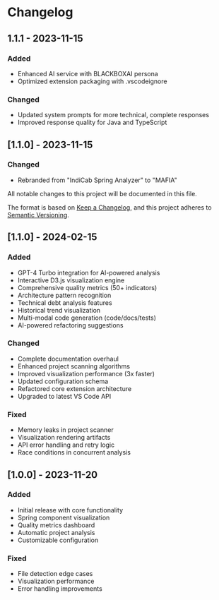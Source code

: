 # Changelog

## 1.1.1 - 2023-11-15
### Added
- Enhanced AI service with BLACKBOXAI persona
- Optimized extension packaging with .vscodeignore

### Changed
- Updated system prompts for more technical, complete responses
- Improved response quality for Java and TypeScript

## [1.1.0] - 2023-11-15
### Changed
- Rebranded from "IndiCab Spring Analyzer" to "MAFIA"

All notable changes to this project will be documented in this file.

The format is based on [Keep a Changelog](https://keepachangelog.com/en/1.0.0/),
and this project adheres to [Semantic Versioning](https://semver.org/spec/v2.0.0.html).

## [1.1.0] - 2024-02-15

### Added
- GPT-4 Turbo integration for AI-powered analysis
- Interactive D3.js visualization engine
- Comprehensive quality metrics (50+ indicators)
- Architecture pattern recognition
- Technical debt analysis features
- Historical trend visualization
- Multi-modal code generation (code/docs/tests)
- AI-powered refactoring suggestions

### Changed
- Complete documentation overhaul
- Enhanced project scanning algorithms
- Improved visualization performance (3x faster)
- Updated configuration schema
- Refactored core extension architecture
- Upgraded to latest VS Code API

### Fixed
- Memory leaks in project scanner
- Visualization rendering artifacts
- API error handling and retry logic
- Race conditions in concurrent analysis

## [1.0.0] - 2023-11-20
### Added
- Initial release with core functionality
- Spring component visualization
- Quality metrics dashboard
- Automatic project analysis
- Customizable configuration

### Fixed
- File detection edge cases
- Visualization performance
- Error handling improvements
